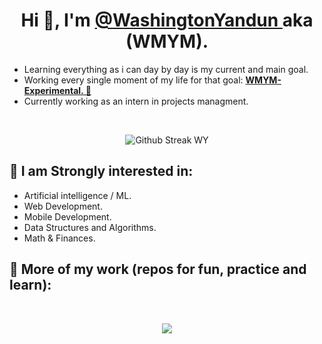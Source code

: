 <h1 align="center" > Hi 👋, I'm <a href="https://github.com/WashingtonYandun"> @WashingtonYandun </a> aka (WMYM). </h1>
    
<p>
    <ul>
        <li> Learning everything as i can day by day is my current and main goal. </li>
        <li> Working every single moment of my life for that goal: <b><a href="https://github.com/WMYM-Experimental"> WMYM-Experimental. 🌱 </a></b></li>
        <li> Currently working as an intern in projects managment. </li>
    </ul>
</p>

<br>
<p align="center">
  <img alt="Github Streak WY" src="http://github-readme-streak-stats.herokuapp.com?user=WashingtonYandun&theme=react&hide_border=true&date_format=M%20j%5B%2C%20Y%5D&stroke=5AA5E7&fire=5AA5E7&currStreakNum=5AA5E7&border=5AA5E7&sideNums=5AA5E7&sideLabels=5AA5E7&ring=5AA5E7&currStreakLabel=5AA5E7"/>
</p>
    
<h2> 👀 I am Strongly interested in: </h2>
<p>
    <ul>
        <li> Artificial intelligence / ML. </li>
        <li> Web Development. </li>
        <li> Mobile Development. </li>
        <li> Data Structures and Algorithms. </li>
        <li> Math & Finances. </li>
    </ul>
</p>

<h2> 🌱 More of my work (repos for fun, practice and learn): </h2>
<br>
<p align="center" >
    <a align="center" href="https://github.com/WMYM-Experimental"><image src="https://readme-typing-svg.herokuapp.com?font=Roboto&size=20&color=5AA5E7&center=true&width=410&height=45&lines=WMYM+-+Experimental."></a>
</p>
